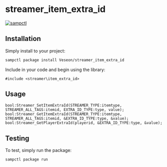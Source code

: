 # streamer_item_extra_id

[![sampctl](https://img.shields.io/badge/sampctl-streamer_item_extra_id-2f2f2f.svg?style=for-the-badge)](https://github.com/Veseon/streamer_item_extra_id)

<!--
Short description of your library, why it's useful, some examples, pictures or
videos. Link to your forum release thread too.

Remember: You can use "forumfmt" to convert this readme to forum BBCode!

What the sections below should be used for:

`## Installation`: Leave this section un-edited unless you have some specific
additional installation procedure.

`## Testing`: Whether your library is tested with a simple `main()` and `print`,
unit-tested, or demonstrated via prompting the player to connect, you should
include some basic information for users to try out your code in some way.

And finally, maintaining your version number`:

* Follow [Semantic Versioning](https://semver.org/)
* When you release a new version, update `VERSION` and `git tag` it
* Versioning is important for sampctl to use the version control features

Happy Pawning!
-->

## Installation

Simply install to your project:

```bash
sampctl package install Veseon/streamer_item_extra_id
```

Include in your code and begin using the library:

```pawn
#include <streamer\item_extra_id>
```

## Usage

<!--
Write your code documentation or examples here. If your library is documented in
the source code, direct users there. If not, list your API and describe it well
in this section. If your library is passive and has no API, simply omit this
section.
-->

```pawn
bool:Streamer_SetItemExtraId(STREAMER_TYPE:itemtype, STREAMER_ALL_TAGS:itemid, EXTRA_ID_TYPE:type, value);
bool:Streamer_GetItemExtraId(STREAMER_TYPE:itemtype, STREAMER_ALL_TAGS:itemid, &EXTRA_ID_TYPE:type, &value);
bool:Streamer_GetPlayerExtraId(playerid, &EXTRA_ID_TYPE:type, &value);
```

## Testing

<!--
Depending on whether your package is tested via in-game "demo tests" or
y_testing unit-tests, you should indicate to readers what to expect below here.
-->

To test, simply run the package:

```bash
sampctl package run
```
